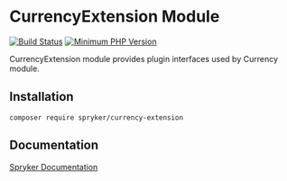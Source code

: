 # CurrencyExtension Module
[![Build Status](https://travis-ci.org/spryker/currency-extension.svg)](https://travis-ci.org/spryker/currency-extension)
[![Minimum PHP Version](https://img.shields.io/badge/php-%3E%3D%207.2-8892BF.svg)](https://php.net/)

CurrencyExtension module provides plugin interfaces used by Currency module.

## Installation

```
composer require spryker/currency-extension
```

## Documentation

[Spryker Documentation](https://academy.spryker.com/developing_with_spryker/module_guide/modules.html)
